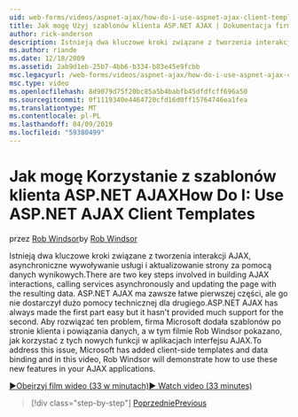 ```yaml
---
uid: web-forms/videos/aspnet-ajax/how-do-i-use-aspnet-ajax-client-templates
title: Jak mogę Użyj szablonów klienta ASP.NET AJAX | Dokumentacja firmy Microsoft
author: rick-anderson
description: Istnieją dwa kluczowe kroki związane z tworzenia interakcji AJAX, asynchroniczne wywoływanie usługi i aktualizowanie strony za pomocą danych wynikowych. ASP.NET AJAX h...
ms.author: riande
ms.date: 12/18/2009
ms.assetid: 2ab9d1eb-25b7-4bb6-b334-b83e45e9fcbb
msc.legacyurl: /web-forms/videos/aspnet-ajax/how-do-i-use-aspnet-ajax-client-templates
msc.type: video
ms.openlocfilehash: 8d9079d75f20bc85a5b4babfb45dfdfcff696a50
ms.sourcegitcommit: 0f1119340e4464720cfd16d0ff15764746ea1fea
ms.translationtype: MT
ms.contentlocale: pl-PL
ms.lasthandoff: 04/09/2019
ms.locfileid: "59380499"
---
```

# <a name="how-do-i-use-aspnet-ajax-client-templates"></a><span data-ttu-id="d406c-104">Jak mogę Korzystanie z szablonów klienta ASP.NET AJAX</span><span class="sxs-lookup"><span data-stu-id="d406c-104">How Do I: Use ASP.NET AJAX Client Templates</span></span>

<span data-ttu-id="d406c-105">przez [Rob Windsor](https://twitter.com/robwindsor)</span><span class="sxs-lookup"><span data-stu-id="d406c-105">by [Rob Windsor](https://twitter.com/robwindsor)</span></span>

<span data-ttu-id="d406c-106">Istnieją dwa kluczowe kroki związane z tworzenia interakcji AJAX, asynchroniczne wywoływanie usługi i aktualizowanie strony za pomocą danych wynikowych.</span><span class="sxs-lookup"><span data-stu-id="d406c-106">There are two key steps involved in building AJAX interactions, calling services asynchronously and updating the page with the resulting data.</span></span> <span data-ttu-id="d406c-107">ASP.NET AJAX ma zawsze łatwe pierwszej części, ale go nie dostarczył dużo pomocy technicznej dla drugiego.</span><span class="sxs-lookup"><span data-stu-id="d406c-107">ASP.NET AJAX has always made the first part easy but it hasn't provided much support for the second.</span></span> <span data-ttu-id="d406c-108">Aby rozwiązać ten problem, firma Microsoft dodała szablonów po stronie klienta i powiązania danych, a w tym filmie Rob Windsor pokazano, jak korzystać z tych nowych funkcji w aplikacjach interfejsu AJAX.</span><span class="sxs-lookup"><span data-stu-id="d406c-108">To address this issue, Microsoft has added client-side templates and data binding and in this video, Rob Windsor will demonstrate how to use these new features in your AJAX applications.</span></span>

[<span data-ttu-id="d406c-109">&#9654;Obejrzyj film wideo (33 w minutach)</span><span class="sxs-lookup"><span data-stu-id="d406c-109">&#9654; Watch video (33 minutes)</span></span>](https://channel9.msdn.com/Blogs/ASP-NET-Site-Videos/how-do-i-use-aspnet-ajax-client-templates)

> [!div class="step-by-step"]
> [<span data-ttu-id="d406c-110">Poprzednie</span><span class="sxs-lookup"><span data-stu-id="d406c-110">Previous</span></span>](how-do-i-customize-error-handling-for-the-aspnet-ajax-updatepanel.md)
